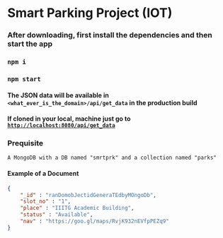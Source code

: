 # Smart Parking Project (IOT)

### After downloading, first install the dependencies and then start the app
### `npm i`  
### `npm start`  

#### The JSON data will be available in `<what_ever_is_the_domain>/api/get_data` in the production build   
#### If cloned in your local, machine just go to [`http://localhost:8080/api/get_data`](http://localhost:8080/api/get_data)

### Prequisite  
`A MongoDB with a DB named "smrtprk" and a collection named "parks"`  
#### Example of a Document
```json
{  
	"_id" : "ranDomobJectidGeneraTEdbyMOngoDb",
	"slot_no" : "1",  
	"place" : "IIITG Academic Building",  
	"status" : "Available",  
	"nav" : "https://goo.gl/maps/RvjK932nEVfpPEZq9"  
}
```
